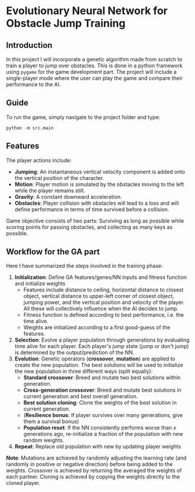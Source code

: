 # Evolutionary Neural Network for Obstacle Jump Training

## Introduction
In this project I will incorporate a genetic algorithm made from scratch to train a player to jump over obstacles. This is done in a python framework using `pygame` for the game development part. The project will include a single-player mode where the user can play the game and compare their performance to the AI.

## Guide
To run the game, simply navigate to the project folder and type:
```
python -m src.main
```

## Features
The player actions include:
- **Jumping**: An instantaneous vertical velocity component is added onto the vertical position of the character.
- **Motion**: Player motion is simulated by the obstacles moving to the left while the player remains still.
- **Gravity**: A constant downward acceleration.
- **Obstacles**: Player collision with obstacles will lead to a loss and will define performance in terms of time survived before a collision.

Game objective consists of two parts: Surviving as long as possible while scoring points for passing obstacles, and collecting as many keys as possible.

## Workflow for the GA part
Here I have summarized the steps involved in the training phase:
1. **Initialization**: Define GA features/genes/NN inputs and fitness function and initialize weights
   - Features include distance to ceiling, horizontal distance to closest object, vertical distance to upper-left corner of closest object, jumping power, and the vertical position and velocity of the player. All these will collectively influence when the AI decides to jump.
   - Fitness function is defined according to best performance, i.e. the time alive. 
   - Weights are initialized according to a first good-guess of the features.
2. **Selection**: Evolve a player population through generations by evaluating time alive for each player. Each player's jump state (jump or don't jump) is determined by the output/prediction of the NN.
3. **Evolution**: Genetic operators (**crossover**, **mutation**) are applied to create the new population. The best solutions will be used to initialize the new population in three different ways (split equally):
   - **Standard crossover**: Breed and mutate two best solutions within generation.
   - **Cross-generation crossover**: Breed and mutate best solutions in current generation and best overall generation.
   - **Best solution cloning**: Clone the weights of the best solution in current generation.
   - (**Resilience bonus**: If player survives over many generations, give them a survival bonus)
   - **Population reset**: If the NN consistently performs worse than $x$ generations ago, re-initialize a fraction of the population with new random weights.
4. **Repeat**: Replace old population with new by updating player weights

**Note**: Mutations are achieved by randomly adjusting the learning rate (and randomly in positive or negative direction) before being added to the weights. Crossover is achieved by returning the averaged the weights of each partner. Cloning is achieved by copying the weights directly to the cloned player.
